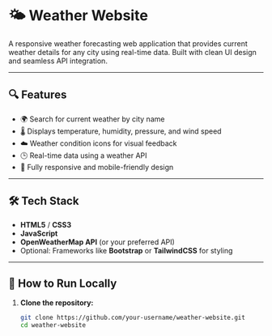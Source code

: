 # 🌤️ Weather Website

A responsive weather forecasting web application that provides current weather details for any city using real-time data. Built with clean UI design and seamless API integration.

---

## 🔍 Features

- 🌍 Search for current weather by city name
- 🌡️ Displays temperature, humidity, pressure, and wind speed
- ☁️ Weather condition icons for visual feedback
- 🕒 Real-time data using a weather API
- 📱 Fully responsive and mobile-friendly design

---

## 🛠️ Tech Stack

- **HTML5** / **CSS3**
- **JavaScript**
- **OpenWeatherMap API** (or your preferred API)
- Optional: Frameworks like **Bootstrap** or **TailwindCSS** for styling

---

## 🚀 How to Run Locally

1. **Clone the repository:**
   ```bash
   git clone https://github.com/your-username/weather-website.git
   cd weather-website
